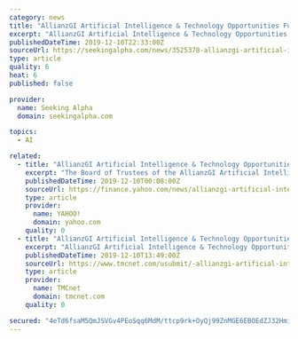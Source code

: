 ```yaml
---
category: news
title: "AllianzGI Artificial Intelligence & Technology Opportunities Fund declares $0.10833 dividend"
excerpt: "AllianzGI Artificial Intelligence & Technology Opportunities Fund (MUTF:XAIOX) declares $0.10833/share initial monthly dividend. Payable Jan. 2; for shareholders of record Dec. 19; ex-div Dec. 18."
publishedDateTime: 2019-12-10T22:33:00Z
sourceUrl: https://seekingalpha.com/news/3525378-allianzgi-artificial-intelligence-technology-opportunities-fund-declares-0_10833-dividend
type: article
quality: 6
heat: 6
published: false

provider:
  name: Seeking Alpha
  domain: seekingalpha.com

topics:
  - AI

related:
  - title: "AllianzGI Artificial Intelligence & Technology Opportunities Fund Announces Initial Monthly Distribution"
    excerpt: "The Board of Trustees of the AllianzGI Artificial Intelligence & Technology Opportunities Fund (the \"Fund\") (NYSE: AIO) announced today that it has declared the Fund's initial monthly distribution of $0.10833 per common share. At the Fund's initial offering price of $20.00 per common share, this monthly distribution rate represents an ..."
    publishedDateTime: 2019-12-10T00:08:00Z
    sourceUrl: https://finance.yahoo.com/news/allianzgi-artificial-intelligence-technology-opportunities-210500666.html
    type: article
    provider:
      name: YAHOO!
      domain: yahoo.com
    quality: 0
  - title: "AllianzGI Artificial Intelligence & Technology Opportunities Fund Announces Second Partial Exercise of Over-Allotment Option"
    excerpt: "AllianzGI Artificial Intelligence & Technology Opportunities Fund (the \"Fund\") announced today that the underwriters of its initial public offering of common shares, which closed on October 31, 2019, exercised a second partial over-allotment option having purchased an additional 1,500,000 common shares of the Fund. The closing of the second ..."
    publishedDateTime: 2019-12-10T13:49:00Z
    sourceUrl: https://www.tmcnet.com/usubmit/-allianzgi-artificial-intelligence-technology-opportunities-fund-announces-second-/2019/12/10/9066996.htm
    type: article
    provider:
      name: TMCnet
      domain: tmcnet.com
    quality: 0

secured: "4eTd6fsaM5QmJSVGv4PEoSqq6MdM/ttcp9rk+OyQj99ZnMGE6EBOEdZJ32HmikpYwk0ASg/Xjdpx8ZlWW0XETJ0wWKxNI6L0Lxwynrpjlovfji4sF3DBlyjmX5jeA9vValnvMAASVGtursq+DN6IeAqUFYeG1BDRU2py5hJKlTO1I1w5JHyUoi3omMDo5Ce8ch/SCGdWlSODv/8XsKpDqkPP705Fmj7IFL8ZR8STbyMYuii7tP2FpmpUDb3cL94iq090PAOXOzgiV2fApCj69Q==;WL3+fNYhbFn9tph3hTozVA=="
---
```


